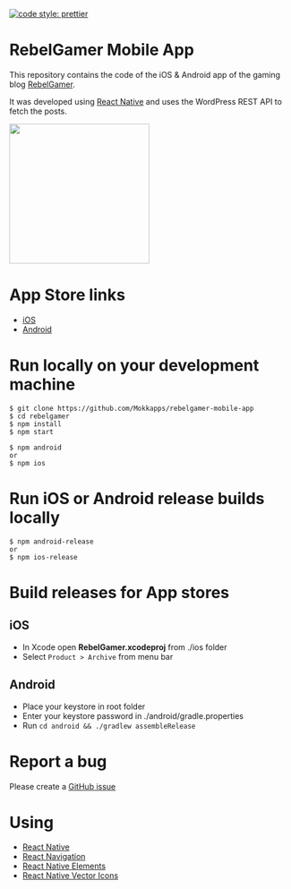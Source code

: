 <p>
  <a href="#badge">
    <img alt="code style: prettier" src="https://img.shields.io/badge/code_style-prettier-ff69b4.svg?style=flat-square">
  </a>
</p>

# RebelGamer Mobile App

This repository contains the code of the iOS & Android app of the gaming blog [RebelGamer](https://www.rebelgamer.de).

It was developed using [React Native](https://facebook.github.io/react-native/) and uses the WordPress REST API to fetch the posts.

<img src="http://mokkapps.de/img/rebelgamer.png" width="250">

# App Store links

* [iOS](https://itunes.apple.com/de/app/rebelgamer-news-fur-gamer/id1187403828)
* [Android](https://play.google.com/store/apps/details?id=de.rebelgamer.RebelGamerRSS)

# Run locally on your development machine

```
$ git clone https://github.com/Mokkapps/rebelgamer-mobile-app
$ cd rebelgamer
$ npm install
$ npm start

$ npm android
or
$ npm ios
```

# Run iOS or Android release builds locally

```
$ npm android-release
or
$ npm ios-release
```

# Build releases for App stores

## iOS
* In Xcode open __RebelGamer.xcodeproj__ from ./ios folder 
* Select ```Product > Archive``` from menu bar

## Android
* Place your keystore in root folder
* Enter your keystore password in ./android/gradle.properties
* Run ```cd android && ./gradlew assembleRelease```

# Report a bug
Please create a [GitHub issue](https://github.com/MrMojo86/RebelGamer/issues)

# Using
* [React Native](https://facebook.github.io/react-native/)
* [React Navigation](https://reactnavigation.org/)
* [React Native Elements ](https://react-native-training.github.io/react-native-elements/)
* [React Native Vector Icons](https://github.com/oblador/react-native-vector-icons)
